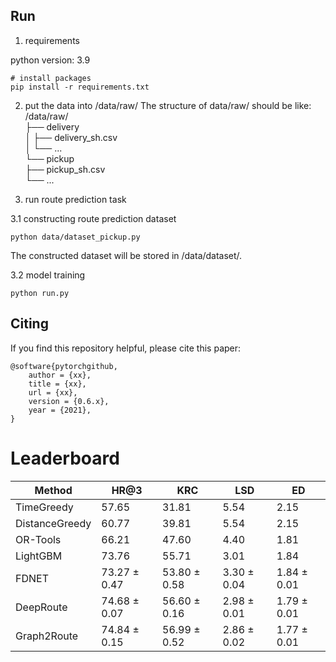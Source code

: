 
## Run
1. requirements

python version: 3.9
```shell
# install packages
pip install -r requirements.txt
```
2. put the data into /data/raw/
The structure of data/raw/ should be like:
/data/raw/  
├── delivery    
│   ├── delivery_sh.csv   
│   └── ...    
└── pickup  
    ├── pickup_sh.csv  
    └── ...  


3. run route prediction task


3.1 constructing route prediction dataset  
```shell
python data/dataset_pickup.py
```
The constructed dataset will be stored in /data/dataset/. 

3.2 model training  
```shell
python run.py
```


## Citing
If you find this repository helpful, please cite this paper:

```shell
@software{pytorchgithub,
    author = {xx},
    title = {xx},
    url = {xx},
    version = {0.6.x},
    year = {2021},
}
```

# Leaderboard


| Method       | HR@3         | KRC          | LSD         | ED          |
|--------------|--------------|--------------|-------------|-------------|
| TimeGreedy   | 57.65        | 31.81        | 5.54        | 2.15        |
| DistanceGreedy | 60.77        | 39.81        | 5.54        | 2.15        |
| OR-Tools     | 66.21        | 47.60        | 4.40        | 1.81        |
| LightGBM     | 73.76        | 55.71        | 3.01        | 1.84        |
| FDNET        | 73.27 ± 0.47 | 53.80 ± 0.58 | 3.30 ± 0.04 | 1.84 ± 0.01 |
| DeepRoute    | 74.68 ± 0.07 | 56.60 ± 0.16 | 2.98 ± 0.01 | 1.79 ± 0.01 |
| Graph2Route  | 74.84 ± 0.15 | 56.99 ± 0.52 | 2.86 ± 0.02 | 1.77 ± 0.01 |
